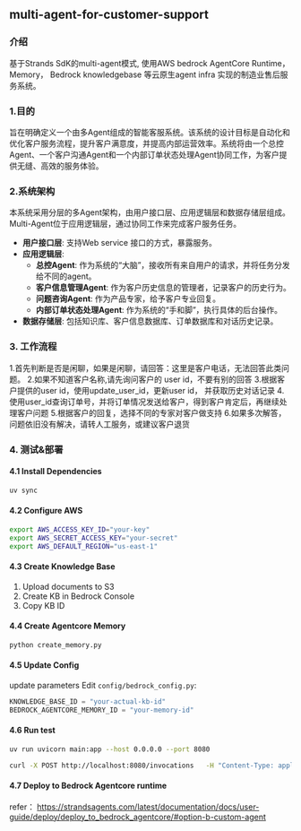 ## multi-agent-for-customer-support

### 介绍
基于Strands SdK的multi-agent模式, 使用AWS bedrock AgentCore Runtime， Memory， Bedrock knowledgebase  等云原生agent infra 实现的制造业售后服务系统。

### 1.目的
旨在明确定义一个由多Agent组成的智能客服系统。该系统的设计目标是自动化和优化客户服务流程，提升客户满意度，并提高内部运营效率。系统将由一个总控Agent、一个客户沟通Agent和一个内部订单状态处理Agent协同工作，为客户提供无缝、高效的服务体验。

### 2.系统架构
本系统采用分层的多Agent架构，由用户接口层、应用逻辑层和数据存储层组成。Multi-Agent位于应用逻辑层，通过协同工作来完成客户服务任务。

*   **用户接口层**: 支持Web service 接口的方式，暴露服务。
*   **应用逻辑层**:
    *   **总控Agent**: 作为系统的“大脑”，接收所有来自用户的请求，并将任务分发给不同的agent。
    *   **客户信息管理Agent**: 作为客户历史信息的管理者，记录客户的历史行为。
    *   **问题咨询Agent**: 作为产品专家，给予客户专业回复。
    *   **内部订单状态处理Agent**: 作为系统的“手和脚”，执行具体的后台操作。
*   **数据存储层**: 包括知识库、客户信息数据库、订单数据库和对话历史记录。

### 3. 工作流程
1.首先判断是否是闲聊，如果是闲聊，请回答：这里是客户电话，无法回答此类问题。
2.如果不知道客户名称,请先询问客户的 user id，不要有别的回答
3.根据客户提供的user id，使用update_user_id，更新user id， 并获取历史对话记录
4.使用user_id查询订单号，并将订单情况发送给客户，得到客户肯定后，再继续处理客户问题
5.根据客户的回复，选择不同的专家对客户做支持
6.如果多次解答，问题依旧没有解决，请转人工服务，或建议客户退货

### 4. 测试&部署
#### 4.1 Install Dependencies
```bash
uv sync
```

#### 4.2 Configure AWS
```bash
export AWS_ACCESS_KEY_ID="your-key"
export AWS_SECRET_ACCESS_KEY="your-secret"
export AWS_DEFAULT_REGION="us-east-1"
```

#### 4.3 Create Knowledge Base
1. Upload documents to S3
2. Create KB in Bedrock Console
3. Copy KB ID

#### 4.4 Create Agentcore Memory
```bash
python create_memory.py
```

#### 4.5 Update Config
update parameters
Edit `config/bedrock_config.py`:
```python
KNOWLEDGE_BASE_ID = "your-actual-kb-id"
BEDROCK_AGENTCORE_MEMORY_ID = "your-memory-id"
```

#### 4.6 Run test
```bash
uv run uvicorn main:app --host 0.0.0.0 --port 8080
```
```bash
curl -X POST http://localhost:8080/invocations   -H "Content-Type: application/json"   -d '{ "input": {"prompt": "你好，我购买的东西有问题"}}' 
```
#### 4.7 Deploy to Bedrock Agentcore runtime
refer：
https://strandsagents.com/latest/documentation/docs/user-guide/deploy/deploy_to_bedrock_agentcore/#option-b-custom-agent